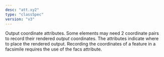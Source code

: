 ```yaml
---
desc: "att.xy2"
type: "classSpec"
version: "v3"
---
```


Output coordinate attributes. Some elements may need 2 coordinate pairs to record
their
rendered *output* coordinates. The attributes indicate where to place the rendered
output.
Recording the coordinates of a feature in a facsimile requires the use of the facs
attribute.